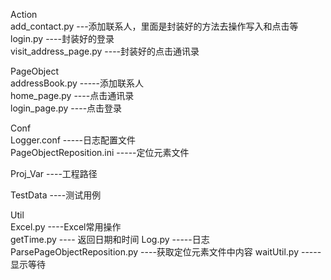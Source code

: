 Action  
add_contact.py ---添加联系人，里面是封装好的方法去操作写入和点击等  
login.py  ----封装好的登录  
visit_address_page.py ----封装好的点击通讯录  

PageObject  
addressBook.py  -----添加联系人  
home_page.py   ----点击通讯录  
login_page.py   ----点击登录  

Conf  
Logger.conf  -----日志配置文件  
PageObjectReposition.ini  -----定位元素文件  

Proj_Var  ----工程路径

TestData   ----测试用例

Util  
Excel.py   ----Excel常用操作  
getTime.py  ---- 返回日期和时间
Log.py   -----日志
ParsePageObjectReposition.py  ----获取定位元素文件中内容
waitUtil.py    -----显示等待  
